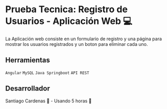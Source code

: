 
# Prueba Tecnica: Registro de Usuarios - Aplicación Web 💻
La Aplicación web consiste en un formulario de registro y una página para mostrar los usuarios registrados y un boton para eliminar cada uno. 


## Herramientas

`Angular` `MySQL` `Java Springboot` `API REST` 


## Desarrollador
Santiago Cardenas 🚀 - Usando 5 horas 🤫

